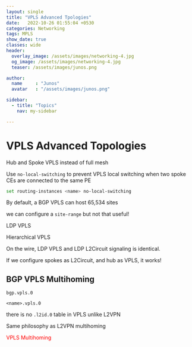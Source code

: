```yaml
---
layout: single
title: "VPLS Advanced Tpologies"
date:   2022-10-26 01:55:04 +0530
categories: Networking
tags: MPLS
show_date: true
classes: wide
header:
  overlay_image: /assets/images/networking-4.jpg
  og_image: /assets/images/networking-4.jpg
  teaser: /assets/images/junos.png

author:
  name     : "Junos"
  avatar   : "/assets/images/junos.png"

sidebar:
  - title: "Topics"
    nav: my-sidebar

---
```


# VPLS Advanced Topologies

Hub and Spoke VPLS instead of full mesh

Use `no-local-switching` to prevent VPLS local switching when two spoke CEs are connected to the same PE

```sh
set routing-instances <name> no-local-switching
```

By default, a BGP VPLS can host 65,534 sites

we can configure a `site-range` but not that useful!

LDP VPLS

Hierarchical VPLS

On the wire, LDP VPLS and LDP L2Circuit signaling is identical.

If we configure spokes as L2Circuit, and hub as VPLS, it works!



## BGP VPLS Multihoming



`bgp.vpls.0`

`<name>.vpls.0`

there is no `.l2id.0` table in VPLS unlike L2VPN

Same philosophy as L2VPN multihoming

<span style="color:red">VPLS Multihoming</span>


